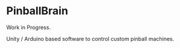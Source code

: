 # PinballBrain

Work in Progress.

Unity / Arduino based software to control custom pinball machines.
